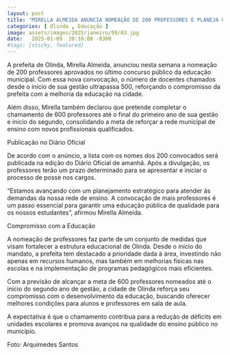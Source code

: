 ```yaml
---
layout: post
title: "MIRELLA ALMEIDA ANUNCIA NOMEAÇÃO DE 200 PROFESSORES E PLANEJA CHEGAR A 600 ATÉ INÍCIO DO SEGUNDO ANO DE GESTÃO"
categories: [ Olinda , Educação ]
image: assets/images/2025/janeiro/09/03.jpg
date:   2025-01-09  20:10:00 -0300
#tags: [sticky, featured]
---
```

A prefeita de Olinda, Mirella Almeida, anunciou nesta semana a nomeação de 200 professores aprovados no último concurso público da educação municipal. Com essa nova convocação, o número de docentes chamados desde o início de sua gestão ultrapassa 500, reforçando o compromisso da prefeita com a melhoria da educação na cidade.

Além disso, Mirella também declarou que pretende completar o chamamento de 600 professores até o final do primeiro ano de sua gestão e início do segundo, consolidando a meta de reforçar a rede municipal de ensino com novos profissionais qualificados.

Publicação no Diário Oficial

De acordo com o anúncio, a lista com os nomes dos 200 convocados será publicada na edição do Diário Oficial de amanhã. Após a divulgação, os professores terão um prazo determinado para se apresentar e iniciar o processo de posse nos cargos.

“Estamos avançando com um planejamento estratégico para atender às demandas da nossa rede de ensino. A convocação de mais professores é um passo essencial para garantir uma educação pública de qualidade para os nossos estudantes”, afirmou Mirella Almeida.

Compromisso com a Educação

A nomeação de professores faz parte de um conjunto de medidas que visam fortalecer a estrutura educacional de Olinda. Desde o início do mandato, a prefeita tem destacado a prioridade dada à área, investindo não apenas em recursos humanos, mas também em melhorias físicas nas escolas e na implementação de programas pedagógicos mais eficientes.

Com a previsão de alcançar a meta de 600 professores nomeados até o início do segundo ano de gestão, a cidade de Olinda reforça seu compromisso com o desenvolvimento da educação, buscando oferecer melhores condições para alunos e professores em sala de aula.

A expectativa é que o chamamento contribua para a redução de déficits em unidades escolares e promova avanços na qualidade do ensino público no município.

Foto: Arquimedes Santos